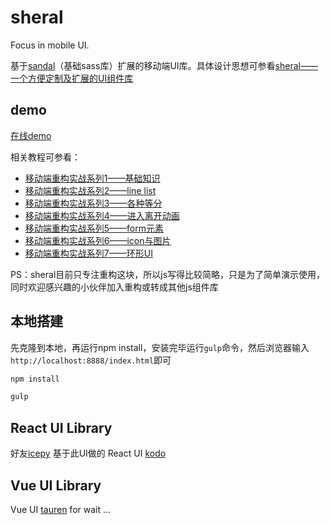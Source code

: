 # sheral

Focus in mobile UI.

基于[sandal](https://github.com/marvin1023/sandal)（基础sass库）扩展的移动端UI库。具体设计思想可参看[sheral——一个方便定制及扩展的UI组件库](http://imweb.io/topic/578392f6ba724c663b83527d)

## demo

[在线demo](http://imweb.github.io/sheral)

相关教程可参看：

- [移动端重构实战系列1——基础知识](http://imweb.io/topic/577e64a47c99347163ec0b10)
- [移动端重构实战系列2——line list](http://imweb.io/topic/577e7bb87c99347163ec0b14)
- [移动端重构实战系列3——各种等分](http://imweb.io/topic/577e7c0f7c99347163ec0b15)
- [移动端重构实战系列4——进入离开动画](http://imweb.io/topic/577e7cf17c99347163ec0b16)
- [移动端重构实战系列5——form元素](http://imweb.io/topic/578307abba724c663b835279)
- [移动端重构实战系列6——icon与图片](http://imweb.io/topic/57830874ba724c663b83527a)
- [移动端重构实战系列7——环形UI](http://imweb.io/topic/57860c1962a261a62914407f)

PS：sheral目前只专注重构这块，所以js写得比较简略，只是为了简单演示使用，同时欢迎感兴趣的小伙伴加入重构或转成其他js组件库

## 本地搭建

先克隆到本地，再运行npm install，安装完毕运行`gulp`命令，然后浏览器输入`http://localhost:8888/index.html`即可

```js
npm install
```

```js
gulp
```

## React UI Library

好友[icepy](https://github.com/icepy) 基于此UI做的 React UI [kodo](https://github.com/icepy/kodo)

## Vue UI Library

Vue UI [tauren](https://github.com/icepy/tauren) for wait ...
